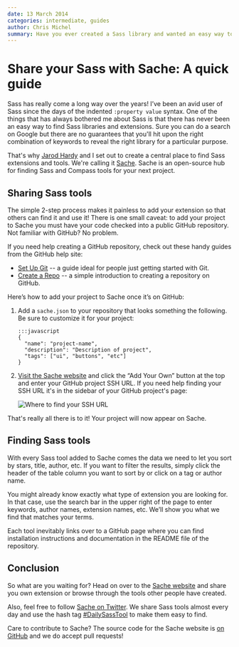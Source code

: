 ```yaml
---
date: 13 March 2014
categories: intermediate, guides
author: Chris Michel
summary: Have you ever created a Sass library and wanted an easy way to share it with others? Or have you ever wondered where to look to find a Sass library to do something specific? In this article Chris Michel introduces us to Sache---an easy to use directory of Sass libraries and tools---and shows us how to easily add our own projects.
---
```


# Share your Sass with Sache: A quick guide

Sass has really come a long way over the years! I’ve been an avid user of Sass since the days of the indented `:property value` syntax. One of the things that has always bothered me about Sass is that there has never been an easy way to find Sass libraries and extensions. Sure you can do a search on Google but there are no guarantees that you'll hit upon the right combination of keywords to reveal the right library for a particular purpose.

That's why [Jarod Hardy](http://www.twitter.com/jaredhardy) and I set out to create a central place to find Sass extensions and tools. We're calling it [Sache](http://sache.in). Sache is an open-source hub for finding Sass and Compass tools for your next project.


## Sharing Sass tools

The simple 2-step process makes it painless to add your extension so that others can find it and use it! There is one small caveat: to add your project to Sache you must have your code checked into a public GitHub repository. Not familiar with GitHub? No problem.

If you need help creating a GitHub repository, check out these handy guides from the GitHub help site:

* [Set Up Git](https://help.github.com/articles/set-up-git) -- a guide ideal for people just getting started with Git.
* [Create a Repo](https://help.github.com/articles/create-a-repo) -- a simple introduction to creating a repository on GitHub.

Here’s how to add your project to Sache once it’s on GitHub:

1. Add a `sache.json` to your repository that looks something the following. Be sure to customize it for your project:

       :::javascript
       {
         "name": "project-name",
         "description": "Description of project",
         "tags": ["ui", "buttons", "etc"]
       }

2. [Visit the Sache website](http://www.sache.in) and click the “Add Your Own” button at the top and enter your GitHub project SSH URL. If you need help finding your SSH URL it's in the sidebar of your GitHub project's page:

    ![Where to find your SSH URL](/images/articles/ssh-url.png)

That's really all there is to it! Your project will now appear on Sache.


## Finding Sass tools

With every Sass tool added to Sache comes the data we need to let you sort by stars, title, author, etc. If you want to filter the results, simply click the header of the table column  you want to sort by or click on a tag or author name.

You might already know exactly what type of extension you are looking for. In that case, use the search bar in the upper right of the page to enter keywords, author names, extension names, etc. We’ll show you what we find that matches your terms.

Each tool inevitably links over to a GitHub page where you can find installation instructions and documentation in the README file of the repository.

## Conclusion

So what are you waiting for? Head on over to the [Sache website](http://sache.in) and share you own extension or browse through the tools other people have created. 

Also, feel free to follow [Sache on Twitter](http://www.twitter.com/sache_in). We share Sass tools almost every day and use the hash tag [#DailySassTool](https://twitter.com/search?q=%23DailySassTool&src=hash) to make them easy to find.

Care to contribute to Sache? The source code for the Sache website is [on GitHub](https://github.com/jhardy/sache) and we do accept pull requests!

